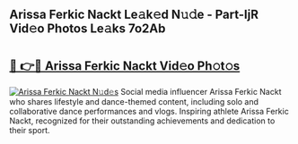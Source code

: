 ## Arissa Ferkic Nackt Le𝚊k𝚎d N𝚞𝚍e - Part-IjR Vid𝚎o Photos Le𝚊ks 7o2Ab

# <h2><a href="http://fb1fh4.evod.top/?m=Arissa+Ferkic+Nackt">🔗 👉🔴 Arissa Ferkic Nackt Vid𝚎o Ph𝚘t𝚘s</a></h2>

[![Arissa Ferkic Nackt N𝚞d𝚎s](https://i.imgur.com/8V9OHl7.gif)](http://fb1fh4.evod.top/?m=Arissa+Ferkic+Nackt)
Social media influencer Arissa Ferkic Nackt who shares lifestyle and dance-themed content, including solo and collaborative dance performances and vlogs. Inspiring athlete Arissa Ferkic Nackt, recognized for their outstanding achievements and dedication to their sport. 

